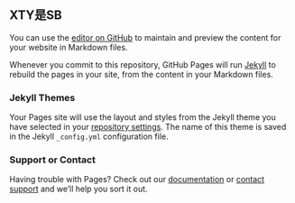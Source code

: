 ## XTY是SB



You can use the [editor on GitHub](https://github.com/shijyuen/shijia.github.io/edit/master/index.md) to maintain and preview the content for your website in Markdown files.

Whenever you commit to this repository, GitHub Pages will run [Jekyll](https://jekyllrb.com/) to rebuild the pages in your site, from the content in your Markdown files.


### Jekyll Themes

Your Pages site will use the layout and styles from the Jekyll theme you have selected in your [repository settings](https://github.com/shijyuen/shijia.github.io/settings). The name of this theme is saved in the Jekyll `_config.yml` configuration file.

### Support or Contact

Having trouble with Pages? Check out our [documentation](https://help.github.com/categories/github-pages-basics/) or [contact support](https://github.com/contact) and we’ll help you sort it out.

